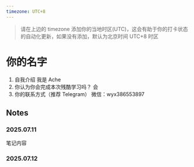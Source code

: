 ```yaml
---
timezone: UTC+8
---
```


> 请在上边的 timezone 添加你的当地时区(UTC)，这会有助于你的打卡状态的自动化更新，如果没有添加，默认为北京时间 UTC+8 时区


# 你的名字
 
1. 自我介绍  我是 Ache
2. 你认为你会完成本次残酷学习吗？ 会
3. 你的联系方式（推荐 Telegram） 微信：wyx386553897

## Notes

<!-- Content_START -->

### 2025.07.11

笔记内容

### 2025.07.12

<!-- Content_END -->
